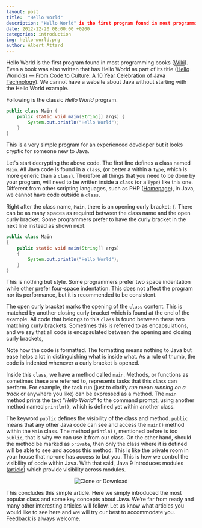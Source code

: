 ```yaml
---
layout: post
title:  "Hello World"
description: "Hello World" is the first program found in most programming books.  Even a book was also written that has "Hello World" as part of its title ("Hello World(s) -- From Code to Culture: A 10 Year Celebration of Java Technology").  We cannot have a website about Java without starting with the Hello World example.  As a typical hello word post, this post briefly introduces the blog and how it can be used.
date: 2012-12-20 08:00:00 +0200
categories: introduction
img: hello-world.png
author: Albert Attard
---
```

Hello World is the first program found in most programming books ([Wiki](http://en.wikipedia.org/wiki/Hello_world_program)).  Even a book was also written that has Hello World as part of its title ([Hello World(s) — From Code to Culture: A 10 Year Celebration of Java Technology](http://www.amazon.com/Hello-World-From-Code-Culture/dp/0131888676/)).  We cannot have a website about Java without starting with the Hello World example.

Following is the classic _Hello World_ program.

```java
public class Main {
    public static void main(String[] args) {
        System.out.println("Hello World");
    }
}
```

This is a very simple program for an experienced developer but it looks cryptic for someone new to Java.

Let's start decrypting the above code.  The first line defines a class named `Main`.  All Java code is found in a `class`, (or better a within a `Type`, which is more generic than a `class`). Therefore all things that you need to be done by your program, will need to be written inside a `class` (or a `Type`) like this one. Different from other scripting languages, such as PHP ([Homepage](http://www.php.net/)), in Java, we cannot have code outside a `class`.

Right after the class name, `Main`, there is an opening curly bracket: `{`. There can be as many spaces as required between the class name and the open curly bracket.  Some programmers prefer to have the curly bracket in the next line instead as shown next.

```java
public class Main
{
    public static void main(String[] args)
    {
        System.out.println("Hello World");
    }
}
```

This is nothing but style.  Some programmers prefer two space indentation while other prefer four-space indentation.  This does not affect the program nor its performance, but it is recommended to be consistent.

The open curly bracket marks the opening of the `class` content. This is matched by another closing curly bracket which is found at the end of the example.  All code that belongs to this `class` is found between these two matching curly brackets.  Sometimes this is referred to as encapsulations, and we say that all code is encapsulated between the opening and closing curly brackets,

Note how the code is formatted. The formatting means nothing to Java but ease helps a lot in distinguishing what is inside what. As a rule of thumb, the code is indented whenever a curly bracket is opened.

Inside this `class`, we have a method called `main`. Methods, or functions as sometimes these are referred to, represents tasks that this `class` can perform. For example, the task run (just to clarify _run_ mean _running on a track_ or anywhere you like) can be expressed as a method. The `main` method prints the text _"Hello World"_ to the command prompt, using another method named `println()`, which is defined yet within another class.

The keyword `public` defines the visibility of the class and method.  `public` means that any other Java code can see and access the `main()` method within the `Main` class. The method `println()`, mentioned before is too `public`, that is why we can use it from our class. On the other hand, should the method be marked as `private`, then only the class where it is defined will be able to see and access this method.  This is like the private room in your house that no-one has access to but you.  This is how we control the visibility of code within Java.  With that said, Java 9 introduces modules ([article](https://www.oracle.com/corporate/features/understanding-java-9-modules.html)) which provide visibility across modules.

<span style="display:block;text-align:center"><img align="center" src="https://raw.githubusercontent.com/javacreed/hello-world/master/images/Clone%20or%20download.png" alt="Clone or Download"/></span>

This concludes this simple article. Here we simply introduced the most popular class and some key concepts about Java. We’re far from ready and many other interesting articles will follow.  Let us know what articles you would like to see here and we will try our best to accommodate you. Feedback is always welcome.


[jekyll-gh]:   https://github.com/javacreed/hello-word
